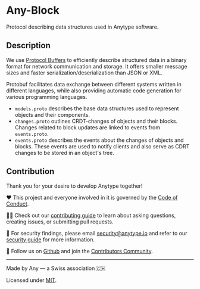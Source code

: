 # Any-Block
Protocol describing data structures used in Anytype software.

## Description
We use [Protocol Buffers](https://en.wikipedia.org/wiki/Protocol_Buffers) to efficiently describe structured data in a binary format for network communication and storage. It offers smaller message sizes and faster serialization/deserialization than JSON or XML. 

Protobuf facilitates data exchange between different systems written in different languages, while also providing automatic code generation for various programming languages.

- `models.proto` describes the base data structures used to represent objects and their components. 
- `changes.proto` outlines CRDT-changes of objects and their blocks. Changes related to block updates are linked to events from `events.proto`. 
- `events.proto` describes the events about the changes of objects and blocks. These events are used to notify clients and also serve as CDRT changes to be stored in an object's tree.

## Contribution
Thank you for your desire to develop Anytype together!

❤️ This project and everyone involved in it is governed by the [Code of Conduct](https://github.com/anyproto/.github/blob/main/docs/CODE_OF_CONDUCT.md).

🧑‍💻 Check out our [contributing guide](https://github.com/anyproto/.github/blob/main/docs/CONTRIBUTING.md) to learn about asking questions, creating issues, or submitting pull requests.

🫢 For security findings, please email [security@anytype.io](mailto:security@anytype.io) and refer to our [security guide](https://github.com/anyproto/.github/blob/main/docs/SECURITY.md) for more information.

🤝 Follow us on [Github](https://github.com/anyproto) and join the [Contributors Community](https://github.com/orgs/anyproto/discussions).

---
Made by Any — a Swiss association 🇨🇭

Licensed under [MIT](./LICENSE.md).